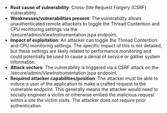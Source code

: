 - **Root cause of vulnerability**: Cross-Site Request Forgery (CSRF) vulnerability.
- **Weaknesses/vulnerabilities present**: The vulnerability allows unauthenticated remote attackers to toggle the Thread Contention and CPU monitoring settings via the /secure/admin/ViewInstrumentation.jspa endpoint.
- **Impact of exploitation**: An attacker can toggle the Thread Contention and CPU monitoring settings. The specific impact of this is not detailed, but these settings are likely related to performance monitoring and could potentially be used to cause a denial of service or gather system information.
- **Attack vectors**: The vulnerability is triggered via a CSRF attack on the /secure/admin/ViewInstrumentation.jspa endpoint.
- **Required attacker capabilities/position**: The attacker must be able to induce a user of the application to make a crafted request to the vulnerable endpoint. This generally means the attacker would need to socially engineer a victim or otherwise embed the malicious request within a site the victim visits. The attacker does not require prior authentication.